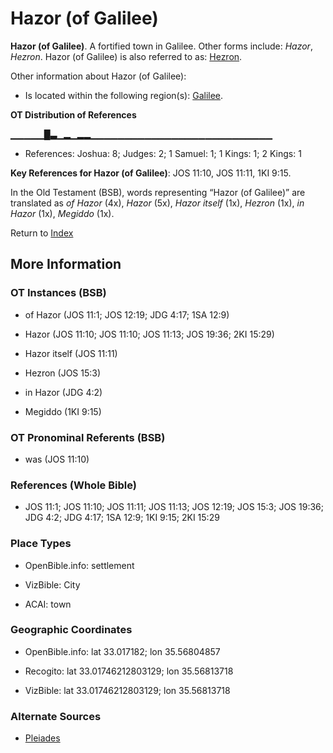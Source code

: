# Hazor (of Galilee)
**Hazor (of Galilee)**. 
A fortified town in Galilee. 
Other forms include: 
*Hazor*, *Hezron*. 
Hazor (of Galilee) is also referred to as: 
[Hezron](Hezron.md). 




Other information about Hazor (of Galilee):


* Is located within the following region(s): 
[Galilee](Galilee.md). 


**OT Distribution of References**

▁▁▁▁▁█▃▁▂▁▂▂▁▁▁▁▁▁▁▁▁▁▁▁▁▁▁▁▁▁▁▁▁▁▁▁▁▁▁
* References: Joshua: 8; Judges: 2; 1 Samuel: 1; 1 Kings: 1; 2 Kings: 1



**Key References for Hazor (of Galilee)**: 
JOS 11:10, JOS 11:11, 1KI 9:15. 


In the Old Testament (BSB), words representing “Hazor (of Galilee)” are translated as 
*of Hazor* (4x), *Hazor* (5x), *Hazor itself* (1x), *Hezron* (1x), *in Hazor* (1x), *Megiddo* (1x). 




Return to [Index](00-Index.md)

## More Information

### OT Instances (BSB)

* of Hazor (JOS 11:1; JOS 12:19; JDG 4:17; 1SA 12:9)

* Hazor (JOS 11:10; JOS 11:10; JOS 11:13; JOS 19:36; 2KI 15:29)

* Hazor itself (JOS 11:11)

* Hezron (JOS 15:3)

* in Hazor (JDG 4:2)

* Megiddo (1KI 9:15)



### OT Pronominal Referents (BSB)

* was (JOS 11:10)



### References (Whole Bible)

* JOS 11:1; JOS 11:10; JOS 11:11; JOS 11:13; JOS 12:19; JOS 15:3; JOS 19:36; JDG 4:2; JDG 4:17; 1SA 12:9; 1KI 9:15; 2KI 15:29


### Place Types

* OpenBible.info: settlement

* VizBible: City

* ACAI: town



### Geographic Coordinates

* OpenBible.info: lat 33.017182; lon 35.56804857

* Recogito: lat 33.01746212803129; lon 35.56813718

* VizBible: lat 33.01746212803129; lon 35.56813718



### Alternate Sources

* [Pleiades](http://pleiades.stoa.org/places/779967430)



